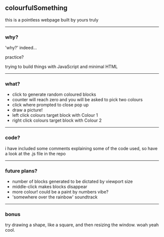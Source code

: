 ## colourfulSomething

this is a pointless webpage built by yours truly

---
### why?

'why?' indeed... 

practice? 

trying to build things with JavaScript and minimal HTML 

---
### what?

- click to generate random coloured blocks
- counter will reach zero and you will be asked to pick two colours
- click where prompted to close pop up
- draw a picture!
- left click colours target block with Colour 1
- right click colours target block with Colour 2

---
### code?

i have included some comments explaining some of the code used, so have a look at the .js file in the repo

---
### future plans?


- number of blocks generated to be dictated by viewport size
- middle-click makes blocks disappear
- more colour! could be a paint by numbers vibe?
- 'somewhere over the rainbow' soundtrack

---
### bonus 

try drawing a shape, like a square, and then resizing the window. woah yeah cool.
